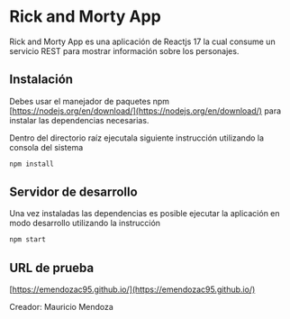 # Rick and Morty App

Rick and Morty App es una aplicación de Reactjs 17 la cual consume un servicio REST para mostrar información sobre los personajes.

## Instalación

Debes usar el manejador de paquetes npm [https://nodejs.org/en/download/](https://nodejs.org/en/download/) para instalar las dependencias necesarias.

Dentro del directorio raíz ejecutala siguiente instrucción utilizando la consola del sistema
```bash
npm install
```

## Servidor de desarrollo

Una vez instaladas las dependencias es posible ejecutar la aplicación en modo desarrollo utilizando la instrucción

```javascript
npm start
```
## URL de prueba
[https://emendozac95.github.io/](https://emendozac95.github.io/)

Creador:
Mauricio Mendoza
